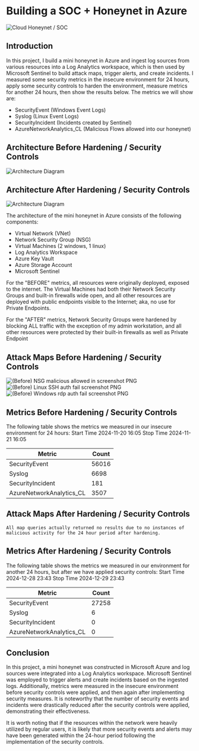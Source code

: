 # Building a SOC + Honeynet in Azure
![Cloud Honeynet / SOC](https://i.imgur.com/ZWxe03e.jpg)

## Introduction

In this project, I build a mini honeynet in Azure and ingest log sources from various resources into a Log Analytics workspace, which is then used by Microsoft Sentinel to build attack maps, trigger alerts, and create incidents. I measured some security metrics in the insecure environment for 24 hours, apply some security controls to harden the environment, measure metrics for another 24 hours, then show the results below. The metrics we will show are:

- SecurityEvent (Windows Event Logs)
- Syslog (Linux Event Logs)
- SecurityIncident (Incidents created by Sentinel)
- AzureNetworkAnalytics_CL (Malicious Flows allowed into our honeynet)

## Architecture Before Hardening / Security Controls
![Architecture Diagram](https://i.imgur.com/aBDwnKb.jpg)

## Architecture After Hardening / Security Controls
![Architecture Diagram](https://i.imgur.com/YQNa9Pp.jpg)

The architecture of the mini honeynet in Azure consists of the following components:

- Virtual Network (VNet)
- Network Security Group (NSG)
- Virtual Machines (2 windows, 1 linux)
- Log Analytics Workspace
- Azure Key Vault
- Azure Storage Account
- Microsoft Sentinel

For the "BEFORE" metrics, all resources were originally deployed, exposed to the internet. The Virtual Machines had both their Network Security Groups and built-in firewalls wide open, and all other resources are deployed with public endpoints visible to the Internet; aka, no use for Private Endpoints.

For the "AFTER" metrics, Network Security Groups were hardened by blocking ALL traffic with the exception of my admin workstation, and all other resources were protected by their built-in firewalls as well as Private Endpoint

## Attack Maps Before Hardening / Security Controls
![(Before) NSG malicious allowed in screenshot PNG](https://github.com/user-attachments/assets/441bc37a-aa86-4b51-8d76-c621c0a596e9)<br>
![(Before) Linux SSH auth fail screenshot PNG](https://github.com/user-attachments/assets/a5fb7ec7-8d39-46d4-83c9-c64356f2d8fe)<br>
![(Before) Windows rdp auth fail screenshot PNG](https://github.com/user-attachments/assets/f857e9d6-5295-4fc9-96e3-a52d4f00531e)<br>

## Metrics Before Hardening / Security Controls

The following table shows the metrics we measured in our insecure environment for 24 hours:
Start Time 2024-11-20 16:05
Stop Time	2024-11-21 16:05

| Metric                   | Count
| ------------------------ | -----
| SecurityEvent            | 56016
| Syslog                   | 6698
| SecurityIncident         | 181
| AzureNetworkAnalytics_CL | 3507

## Attack Maps After Hardening / Security Controls

```All map queries actually returned no results due to no instances of malicious activity for the 24 hour period after hardening.```

## Metrics After Hardening / Security Controls

The following table shows the metrics we measured in our environment for another 24 hours, but after we have applied security controls:
Start Time 2024-12-28 23:43
Stop Time	2024-12-29 23:43

| Metric                   | Count
| ------------------------ | -----
| SecurityEvent            | 27258
| Syslog                   | 6
| SecurityIncident         | 0
| AzureNetworkAnalytics_CL | 0

## Conclusion

In this project, a mini honeynet was constructed in Microsoft Azure and log sources were integrated into a Log Analytics workspace. Microsoft Sentinel was employed to trigger alerts and create incidents based on the ingested logs. Additionally, metrics were measured in the insecure environment before security controls were applied, and then again after implementing security measures. It is noteworthy that the number of security events and incidents were drastically reduced after the security controls were applied, demonstrating their effectiveness.

It is worth noting that if the resources within the network were heavily utilized by regular users, it is likely that more security events and alerts may have been generated within the 24-hour period following the implementation of the security controls.
